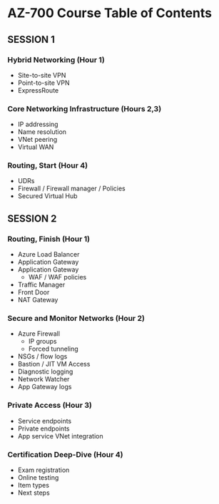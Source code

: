 # AZ-700 Course Table of Contents

## SESSION 1

### Hybrid Networking (Hour 1)

* Site-to-site VPN
* Point-to-site VPN
* ExpressRoute

### Core Networking Infrastructure (Hours 2,3)

* IP addressing
* Name resolution
* VNet peering
* Virtual WAN

### Routing, Start (Hour 4)

* UDRs
* Firewall / Firewall manager / Policies
* Secured Virtual Hub

















## SESSION 2

### Routing, Finish (Hour 1)
* Azure Load Balancer
* Application Gateway
* Application Gateway
  * WAF / WAF policies
* Traffic Manager
* Front Door
* NAT Gateway

### Secure and Monitor Networks (Hour 2)

* Azure Firewall
  * IP groups
  * Forced tunneling
* NSGs / flow logs
* Bastion / JIT VM Access
* Diagnostic logging
* Network Watcher
* App Gateway logs

### Private Access (Hour 3)

* Service endpoints
* Private endpoints
* App service VNet integration

### Certification Deep-Dive (Hour 4)

* Exam registration
* Online testing
* Item types
* Next steps










